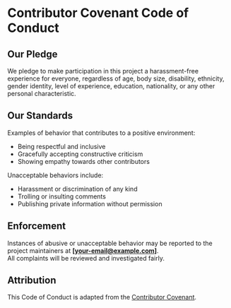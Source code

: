 # Contributor Covenant Code of Conduct

## Our Pledge
We pledge to make participation in this project a harassment-free experience for everyone, regardless of age, body size, disability, ethnicity, gender identity, level of experience, education, nationality, or any other personal characteristic.

## Our Standards
Examples of behavior that contributes to a positive environment:
- Being respectful and inclusive
- Gracefully accepting constructive criticism
- Showing empathy towards other contributors

Unacceptable behaviors include:
- Harassment or discrimination of any kind
- Trolling or insulting comments
- Publishing private information without permission

## Enforcement
Instances of abusive or unacceptable behavior may be reported to the project maintainers at **[your-email@example.com]**.  
All complaints will be reviewed and investigated fairly.

## Attribution
This Code of Conduct is adapted from the [Contributor Covenant](https://www.contributor-covenant.org/).
